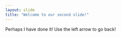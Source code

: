 ```yaml
---
layout: slide
title: "Welcome to our second slide!"
---
```

Perhaps I have done it!
Use the left arrow to go back!
